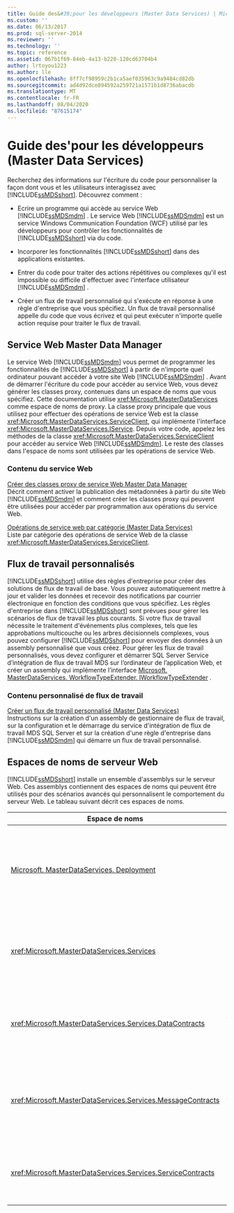 ```yaml
---
title: Guide des&#39;pour les développeurs (Master Data Services) | Microsoft Docs
ms.custom: ''
ms.date: 06/13/2017
ms.prod: sql-server-2014
ms.reviewer: ''
ms.technology: ''
ms.topic: reference
ms.assetid: 067b1f69-84eb-4a13-b220-120cd63704b4
author: lrtoyou1223
ms.author: lle
ms.openlocfilehash: 8ff7cf98959c2b1ca5aef035963c9a9484cd82db
ms.sourcegitcommit: ad4d92dce894592a259721a1571b1d8736abacdb
ms.translationtype: MT
ms.contentlocale: fr-FR
ms.lasthandoff: 08/04/2020
ms.locfileid: "87615174"
---
```

# <a name="developer39s-guide-master-data-services"></a>Guide des&#39;pour les développeurs (Master Data Services)
  Recherchez des informations sur l'écriture du code pour personnaliser la façon dont vous et les utilisateurs interagissez avec [!INCLUDE[ssMDSshort](../../includes/ssmdsshort-md.md)]. Découvrez comment :  
  
-   Ecrire un programme qui accède au service Web [!INCLUDE[ssMDSmdm](../../includes/ssmdsmdm-md.md)] . Le service Web [!INCLUDE[ssMDSmdm](../../includes/ssmdsmdm-md.md)] est un service Windows Communication Foundation (WCF) utilisé par les développeurs pour contrôler les fonctionnalités de [!INCLUDE[ssMDSshort](../../includes/ssmdsshort-md.md)] via du code.  
  
-   Incorporer les fonctionnalités [!INCLUDE[ssMDSshort](../../includes/ssmdsshort-md.md)] dans des applications existantes.  
  
-   Entrer du code pour traiter des actions répétitives ou complexes qu'il est impossible ou difficile d'effectuer avec l'interface utilisateur [!INCLUDE[ssMDSmdm](../../includes/ssmdsmdm-md.md)] .  
  
-   Créer un flux de travail personnalisé qui s'exécute en réponse à une règle d'entreprise que vous spécifiez. Un flux de travail personnalisé appelle du code que vous écrivez et qui peut exécuter n'importe quelle action requise pour traiter le flux de travail.  
  
## <a name="master-data-manager-web-service"></a>Service Web Master Data Manager  
 Le service Web [!INCLUDE[ssMDSmdm](../../includes/ssmdsmdm-md.md)] vous permet de programmer les fonctionnalités de [!INCLUDE[ssMDSshort](../../includes/ssmdsshort-md.md)] à partir de n'importe quel ordinateur pouvant accéder à votre site Web [!INCLUDE[ssMDSmdm](../../includes/ssmdsmdm-md.md)] . Avant de démarrer l'écriture du code pour accéder au service Web, vous devez générer les classes proxy, contenues dans un espace de noms que vous spécifiez. Cette documentation utilise <xref:Microsoft.MasterDataServices> comme espace de noms de proxy. La classe proxy principale que vous utilisez pour effectuer des opérations de service Web est la classe <xref:Microsoft.MasterDataServices.ServiceClient>, qui implémente l'interface <xref:Microsoft.MasterDataServices.IService>. Depuis votre code, appelez les méthodes de la classe <xref:Microsoft.MasterDataServices.ServiceClient> pour accéder au service Web [!INCLUDE[ssMDSmdm](../../includes/ssmdsmdm-md.md)]. Le reste des classes dans l'espace de noms sont utilisées par les opérations de service Web.  
  
### <a name="web-service-content"></a>Contenu du service Web  
 [Créer des classes proxy de service Web Master Data Manager](create-master-data-manager-web-service-proxy-classes.md)  
 Décrit comment activer la publication des métadonnées à partir du site Web [!INCLUDE[ssMDSmdm](../../includes/ssmdsmdm-md.md)] et comment créer les classes proxy qui peuvent être utilisées pour accéder par programmation aux opérations du service Web.  
  
 [Opérations de service web par catégorie &#40;Master Data Services&#41;](categorized-web-service-operations-master-data-services.md)  
 Liste par catégorie des opérations de service Web de la classe <xref:Microsoft.MasterDataServices.ServiceClient>.  
  
## <a name="custom-workflows"></a>Flux de travail personnalisés  
 [!INCLUDE[ssMDSshort](../../includes/ssmdsshort-md.md)] utilise des règles d'entreprise pour créer des solutions de flux de travail de base. Vous pouvez automatiquement mettre à jour et valider les données et recevoir des notifications par courrier électronique en fonction des conditions que vous spécifiez. Les règles d'entreprise dans [!INCLUDE[ssMDSshort](../../includes/ssmdsshort-md.md)] sont prévues pour gérer les scénarios de flux de travail les plus courants. Si votre flux de travail nécessite le traitement d'événements plus complexes, tels que les approbations multicouche ou les arbres décisionnels complexes, vous pouvez configurer [!INCLUDE[ssMDSshort](../../includes/ssmdsshort-md.md)] pour envoyer des données à un assembly personnalisé que vous créez. Pour gérer les flux de travail personnalisés, vous devez configurer et démarrer SQL Server Service d’intégration de flux de travail MDS sur l’ordinateur de l’application Web, et créer un assembly qui implémente l’interface [Microsoft. MasterDataServices. WorkflowTypeExtender. IWorkflowTypeExtender](/previous-versions/sql/sql-server-2016/hh758785(v=sql.130)) .  
  
### <a name="custom-workflow-content"></a>Contenu personnalisé de flux de travail  
 [Créer un flux de travail personnalisé &#40;Master Data Services&#41;](create-a-custom-workflow-master-data-services.md)  
 Instructions sur la création d'un assembly de gestionnaire de flux de travail, sur la configuration et le démarrage du service d'intégration de flux de travail MDS SQL Server et sur la création d'une règle d'entreprise dans [!INCLUDE[ssMDSmdm](../../includes/ssmdsmdm-md.md)] qui démarre un flux de travail personnalisé.  
  
## <a name="web-server-namespaces"></a>Espaces de noms de serveur Web  
 [!INCLUDE[ssMDSshort](../../includes/ssmdsshort-md.md)] installe un ensemble d'assemblys sur le serveur Web. Ces assemblys contiennent des espaces de noms qui peuvent être utilisés pour des scénarios avancés qui personnalisent le comportement du serveur Web. Le tableau suivant décrit ces espaces de noms.  
  
|Espace de noms|Description|  
|---------------|-----------------|  
|[Microsoft. MasterDataServices. Deployment](/previous-versions/sql/sql-server-2016/ff487448(v=sql.130))|Contient les classes qui peuvent être utilisées pour créer un package de déploiement de modèle et pour déployer un package dans une base de données [!INCLUDE[ssMDSshort](../../includes/ssmdsshort-md.md)] .|  
|<xref:Microsoft.MasterDataServices.Services>|Contient une classe qui reçoit et traite des opérations de service Web effectuées sur le serveur Web par l'application Web de [!INCLUDE[ssMDSmdm](../../includes/ssmdsmdm-md.md)] .|  
|<xref:Microsoft.MasterDataServices.Services.DataContracts>|Contient les classes qui définissent la façon dont les données sont transmises à partir de l'ordinateur client par l'application Web de [!INCLUDE[ssMDSmdm](../../includes/ssmdsmdm-md.md)] au serveur Web.|  
|<xref:Microsoft.MasterDataServices.Services.MessageContracts>|Contient les classes qui définissent la façon dont les demandes et les réponses sont transmises à partir de l'ordinateur client par l'application Web de [!INCLUDE[ssMDSmdm](../../includes/ssmdsmdm-md.md)] au serveur Web.|  
|<xref:Microsoft.MasterDataServices.Services.ServiceContracts>|Contient l'interface qui définit les opérations qui peuvent être appelées par le service Web [!INCLUDE[ssMDSmdm](../../includes/ssmdsmdm-md.md)] .|  
  
  

